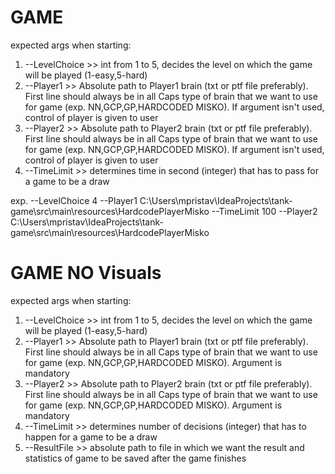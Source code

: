# GAME
expected args when starting:
1. --LevelChoice >> int from 1 to 5, decides the level on which the game will be played (1-easy,5-hard)
2. --Player1 >> Absolute path to Player1 brain (txt or ptf file preferably). First line should always be in all Caps type of brain that we want to use for game (exp. NN,GCP,GP,HARDCODED MISKO). If argument isn't used, control of player is given to user
3. --Player2 >> Absolute path to Player2 brain (txt or ptf file preferably). First line should always be in all Caps type of brain that we want to use for game (exp. NN,GCP,GP,HARDCODED MISKO). If argument isn't used, control of player is given to user
4. --TimeLimit >> determines time in second (integer) that has to pass for a game to be a draw

exp.
--LevelChoice 4 --Player1 C:\Users\mpristav\IdeaProjects\tank-game\src\main\resources\HardcodePlayerMisko --TimeLimit 100 --Player2 C:\Users\mpristav\IdeaProjects\tank-game\src\main\resources\HardcodePlayerMisko

# GAME NO Visuals
expected args when starting:
1. --LevelChoice >> int from 1 to 5, decides the level on which the game will be played (1-easy,5-hard)
2. --Player1 >> Absolute path to Player1 brain (txt or ptf file preferably). First line should always be in all Caps type of brain that we want to use for game (exp. NN,GCP,GP,HARDCODED MISKO). Argument is mandatory
3. --Player2 >> Absolute path to Player2 brain (txt or ptf file preferably). First line should always be in all Caps type of brain that we want to use for game (exp. NN,GCP,GP,HARDCODED MISKO). Argument is mandatory
4. --TimeLimit >> determines number of decisions (integer) that has to happen for a game to be a draw
5. --ResultFile >> absolute path to file in which we want the result and statistics of game to be saved after the game finishes
